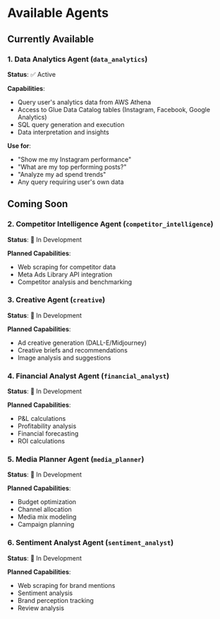 # Available Agents

## Currently Available

### 1. Data Analytics Agent (`data_analytics`)
**Status**: ✅ Active

**Capabilities**:
- Query user's analytics data from AWS Athena
- Access to Glue Data Catalog tables (Instagram, Facebook, Google Analytics)
- SQL query generation and execution
- Data interpretation and insights

**Use for**:
- "Show me my Instagram performance"
- "What are my top performing posts?"
- "Analyze my ad spend trends"
- Any query requiring user's own data

## Coming Soon

### 2. Competitor Intelligence Agent (`competitor_intelligence`)
**Status**: 🚧 In Development

**Planned Capabilities**:
- Web scraping for competitor data
- Meta Ads Library API integration
- Competitor analysis and benchmarking

### 3. Creative Agent (`creative`)
**Status**: 🚧 In Development

**Planned Capabilities**:
- Ad creative generation (DALL-E/Midjourney)
- Creative briefs and recommendations
- Image analysis and suggestions

### 4. Financial Analyst Agent (`financial_analyst`)
**Status**: 🚧 In Development

**Planned Capabilities**:
- P&L calculations
- Profitability analysis
- Financial forecasting
- ROI calculations

### 5. Media Planner Agent (`media_planner`)
**Status**: 🚧 In Development

**Planned Capabilities**:
- Budget optimization
- Channel allocation
- Media mix modeling
- Campaign planning

### 6. Sentiment Analyst Agent (`sentiment_analyst`)
**Status**: 🚧 In Development

**Planned Capabilities**:
- Web scraping for brand mentions
- Sentiment analysis
- Brand perception tracking
- Review analysis
